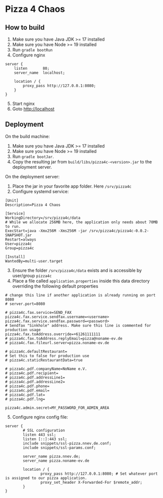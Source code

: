 # Pizza 4 Chaos

## How to build

1. Make sure you have Java JDK >= 17 installed
2. Make sure you have Node >= 19 installed
3. Run `gradle bootRun`
4. Configure nginx
```
server {
    listen       80;
    server_name  localhost;

    location / {
        proxy_pass http://127.0.0.1:8080;
    }
}
```
5. Start nginx
6. Goto [http://localhost](http://localhost)

## Deployment

On the build machine:
1. Make sure you have Java JDK >= 17 installed
2. Make sure you have Node >= 19 installed
3. Run `gradle bootJar`.
4. Copy the resulting jar from `build/libs/pizza4c-<version>.jar` to the deployment server.

On the deployment server:
1. Place the jar in your favorite app folder. Here `/srv/pizza4c`
2. Configure systemd service:
```systemd
[Unit]
Description=Pizza 4 Chaos

[Service]
WorkingDirectory=/srv/pizza4c/data
# While we allocate 256MB here, the application only needs about 70MB to run.
ExecStart=java -Xmx256M -Xms256M -jar /srv/pizza4c/pizza4c-0.0.2-SNAPSHOT.jar
Restart=always
User=pizza4c
Group=pizza4c

[Install]
WantedBy=multi-user.target
```
3. Ensure the folder `/srv/pizza4c/data` exists and is accessible by user/group `pizza4c`
4. Place a file called `application.properties` inside this data directory overriding the following default properties
```properties
# change this line if another application is already running on port 8080
# server.port=8080

# pizza4c.fax.service=SEND_FAX
pizza4c.fax.service.sendfax.username=<username>
pizza4c.fax.service.sendfax.password=<password>
# Sendfax "Sinkhole" address. Make sure this line is commented for production usage
pizza4c.fax.toAddress.override=+61261111111
# pizza4c.fax.toAddress.replyEmail=pizza@noname-ev.de
# pizza4c.fax.fileurl.server=pizza.noname-ev.de

# pizza4c.defaultRestaurant=
# Set this to false for production use
# pizza4c.staticRestaurantData=true

# pizza4c.pdf.companyName=NoName e.V.
# pizza4c.pdf.recipient=
# pizza4c.pdf.addressLine1=
# pizza4c.pdf.addressLine2=
# pizza4c.pdf.phone=
# pizza4c.pdf.email=
# pizza4c.pdf.lat=
# pizza4c.pdf.lng=

pizza4c.admin.secret=MY_PASSWORD_FOR_ADMIN_AREA
```
5. Configure nginx config file:
```nginx
server {
        # SSL configuration
        listen 443 ssl;
        listen [::]:443 ssl;
        include snippets/ssl-pizza.nnev.de.conf;
        include snippets/ssl-params.conf;

        server_name pizza.nnev.de;
        server_name pizza.noname-ev.de

        location / {
                proxy_pass http://127.0.0.1:8080; # Set whatever port is assigned to our pizza application.
                proxy_set_header X-Forwarded-For $remote_addr;
        }
}
```
